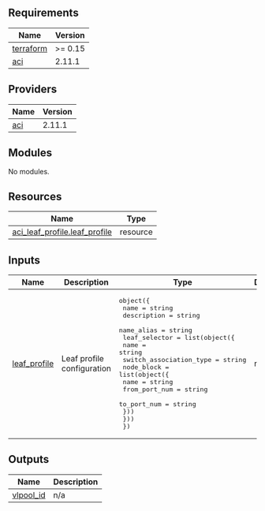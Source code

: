 ## Requirements

| Name | Version |
|------|---------|
| <a name="requirement_terraform"></a> [terraform](#requirement\_terraform) | >= 0.15 |
| <a name="requirement_aci"></a> [aci](#requirement\_aci) | 2.11.1 |

## Providers

| Name | Version |
|------|---------|
| <a name="provider_aci"></a> [aci](#provider\_aci) | 2.11.1 |

## Modules

No modules.

## Resources

| Name | Type |
|------|------|
| [aci_leaf_profile.leaf_profile](https://registry.terraform.io/providers/ciscodevnet/aci/2.11.1/docs/resources/leaf_profile) | resource |

## Inputs

| Name | Description | Type | Default | Required |
|------|-------------|------|---------|:--------:|
| <a name="input_leaf_profile"></a> [leaf\_profile](#input\_leaf\_profile) | Leaf profile configuration | <pre>object({<br>    name        = string<br>    description = string<br>    name_alias  = string<br>    leaf_selector = list(object({<br>      name                    = string<br>      switch_association_type = string<br>      node_block = list(object({<br>        name          = string<br>        from_port_num = string<br>        to_port_num   = string<br>      }))<br>    }))<br>  })</pre> | n/a | yes |

## Outputs

| Name | Description |
|------|-------------|
| <a name="output_vlpool_id"></a> [vlpool\_id](#output\_vlpool\_id) | n/a |
